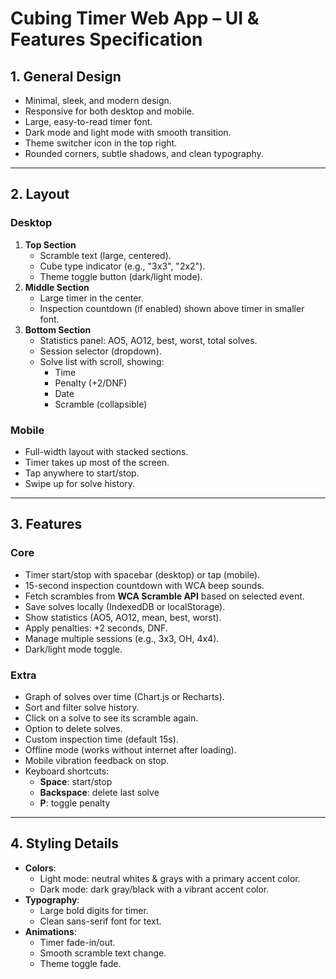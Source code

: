 # Cubing Timer Web App – UI & Features Specification

## 1. General Design
- Minimal, sleek, and modern design.
- Responsive for both desktop and mobile.
- Large, easy-to-read timer font.
- Dark mode and light mode with smooth transition.
- Theme switcher icon in the top right.
- Rounded corners, subtle shadows, and clean typography.

---

## 2. Layout
### **Desktop**
1. **Top Section**
   - Scramble text (large, centered).
   - Cube type indicator (e.g., "3x3", "2x2").
   - Theme toggle button (dark/light mode).
2. **Middle Section**
   - Large timer in the center.
   - Inspection countdown (if enabled) shown above timer in smaller font.
3. **Bottom Section**
   - Statistics panel: AO5, AO12, best, worst, total solves.
   - Session selector (dropdown).
   - Solve list with scroll, showing:
     - Time
     - Penalty (+2/DNF)
     - Date
     - Scramble (collapsible)

### **Mobile**
- Full-width layout with stacked sections.
- Timer takes up most of the screen.
- Tap anywhere to start/stop.
- Swipe up for solve history.

---

## 3. Features
### **Core**
- Timer start/stop with spacebar (desktop) or tap (mobile).
- 15-second inspection countdown with WCA beep sounds.
- Fetch scrambles from **WCA Scramble API** based on selected event.
- Save solves locally (IndexedDB or localStorage).
- Show statistics (AO5, AO12, mean, best, worst).
- Apply penalties: +2 seconds, DNF.
- Manage multiple sessions (e.g., 3x3, OH, 4x4).
- Dark/light mode toggle.

### **Extra**
- Graph of solves over time (Chart.js or Recharts).
- Sort and filter solve history.
- Click on a solve to see its scramble again.
- Option to delete solves.
- Custom inspection time (default 15s).
- Offline mode (works without internet after loading).
- Mobile vibration feedback on stop.
- Keyboard shortcuts:
  - **Space**: start/stop
  - **Backspace**: delete last solve
  - **P**: toggle penalty

---

## 4. Styling Details
- **Colors**:
  - Light mode: neutral whites & grays with a primary accent color.
  - Dark mode: dark gray/black with a vibrant accent color.
- **Typography**:
  - Large bold digits for timer.
  - Clean sans-serif font for text.
- **Animations**:
  - Timer fade-in/out.
  - Smooth scramble text change.
  - Theme toggle fade.